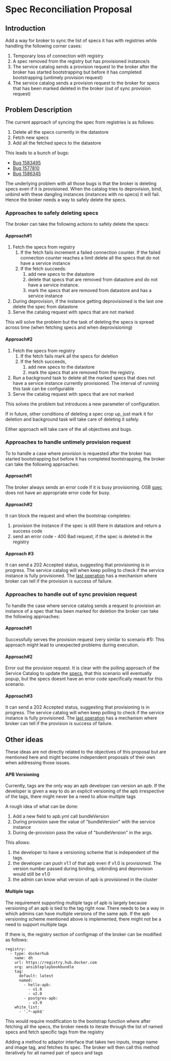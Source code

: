 # Spec Reconciliation Proposal

## Introduction
Add a way for broker to sync the list of specs it has with registries while handling the following corner cases:
 1. Temporary loss of connection with registry
 2. A spec removed from the registry but has provisioned instance/s
 3. The service catalog sends a provision request to the broker after the broker has started bootstrapping but before it has completed bootstrapping (untimely provision request)
 4. The service catalog sends a provision request to the broker for specs that has been marked deleted in the broker (out of sync provision request)

## Problem Description

The current approach of syncing the spec from registries is as follows:
 1. Delete all the specs currently in the datastore
 2. Fetch new specs
 3. Add all the fetched specs to the datastore
 
This leads to a bunch of bugs:
 - [Bug 1583495](https://bugzilla.redhat.com/show_bug.cgi?id=1583495)
 - [Bug 1577810](https://bugzilla.redhat.com/show_bug.cgi?id=1583495) 
 - [Bug 1586345](https://bugzilla.redhat.com/show_bug.cgi?id=1586345)

The underlying problem with all those bugs is that the broker is deleting specs even if it is provisioned. When the catalog tries to deprovision, bind, unbind with these dangling instances (instances with no specs) it will fail. Hence the broker needs a way to safely delete the specs.

### Approaches to safely deleting specs

The broker can take the following actions to safely delete the specs:
#### Approach#1
 1. Fetch the specs from registry
    1. If the fetch fails increment a failed connection counter. If the failed connection counter reaches a limit delete all the specs that do not have a service instance
    2. If the fetch succeeds:
        1. add new specs to the datastore
        2. delete that specs that are removed from datastore and do not have a service instance.
        3. mark the specs that are removed from datastore and has a service instance
 2. During deprovision, if the instance getting deprovisioned is the last one delete the spec from datastore
 3. Serve the catalog request with specs that are not marked
 
This will solve the problem but the task of deleting the specs is spread across time (when fetching specs and when deprovisioning)

#### Approach#2
 1. Fetch the specs from registry
    1. If the fetch fails mark all the specs for deletion
    2. If the fetch succeeds,
       1. add new specs to the datastore
       2. mark the specs that are removed from the registry.
 3. Run a background task to delete all the marked specs that does not have a service instance currently provisioned. The interval of running this task can be configurable
 4. Serve the catalog request with specs that are not marked
 
This solves the problem but introduces a new parameter of configuration. 

If in future, other conditions of deleting a spec crop up, just mark it for deletion and background task will take care of deleting it safely.


Either approach will take care of the all objectives and bugs. 

### Approaches to handle untimely provision request


To to handle a case where provision is requested after the broker has started bootstrapping but before it has completed bootstrapping, the broker can take the following approaches:

#### Approach#1
The broker always sends an error code if it is busy provisioning. OSB [spec](https://github.com/openservicebrokerapi/servicebroker/blob/master/spec.md#response-2) does not have an appropriate error code for busy.

#### Approach#2 
It can block the request and when the bootstrap completes:
 1. provision the instance if the spec is still there in datastore and return a success code
 2. send an error code - 400 Bad request, if the spec is deleted in the registry

#### Approach #3
It can send a 202 Accepted status, suggesting that provisioning is in progress. The service catalog will when keep polling to check if the service instance is fully provisioned. The [last operation](https://github.com/openservicebrokerapi/servicebroker/blob/master/spec.md#response-1) has a mechanism where broker can tell if the provision is success of failure.

### Approaches to handle out of sync provision request

To handle the case where service catalog sends a request to provision an instance of a spec that has been marked for deletion the broker can take the following approaches:

#### Approach#1
Successfully serves the provision request (very similar to scenario #1): This approach might lead to unexpected problems during execution.

#### Approach#2
Error out the provision request. It is clear with the polling approach of the Service Catalog to update the [specs](https://github.com/openservicebrokerapi/servicebroker/blob/master/spec.md#response-2), that this scenario will eventually popup, but the specs doesnt have an error code specifically meant for this scenario.

#### Approach#3
It can send a 202 Accepted status, suggesting that provisioning is in progress. The service catalog will when keep polling to check if the service instance is fully provisioned. The [last operation](https://github.com/openservicebrokerapi/servicebroker/blob/master/spec.md#response-1) has a mechanism where broker can tell if the provision is success of failure.


## Other ideas

These ideas are not directly related to the objectives of this proposal but are mentioned here and might become independent proposals of their own when addressing those issues.

#### APB Versioning

Currently, tags are the only way an apb developer can version an apb. If the developer is given a way to do an explicit versioning of the apb irrespective of the tags, there might never be a need to allow multiple tags

A rough idea of what can be done:

 1. Add a new field to apb.yml call bundleVersion
 2. During provision save the value of "bundleVersion" with the service instance
 3. During de-provision pass the value of "bundleVersion" in the args.
 
This allows:
 1. the developer to have a versioning scheme that is independent of the tags.
 2. the developer can push v1.1 of that apb even if v1.0 is provisioned. The version number passed during binding, unbinding and deprovision would still be v1.0
 3. the admin can know what version of apb is provisioned in the cluster
 

#### Multiple tags

The requirement supporting multiple tags of apb is largely because versioning of an apb is tied to the tag right now. There needs to be a way in which admins can have multiple versions of the same apb. If the apb versioning scheme mentioned above is implemented, there might not be a need to support multiple tags

If there is, the registry section of configmap of the broker can be modified as follows:

    registry:
      - type: dockerhub
        name: dh
        url: https://registry.hub.docker.com
        org: ansibleplaybookbundle
        tag:
          default: latest
          named: 
            - hello-apb: 
              - v1.0
              - v2.0
            - postgres-apb: 
              - v3.9
        white_list:
          - '.*-apb$'


This would require modification to the bootstrap function where after fetching all the specs, the broker needs to iterate through the list of named specs and fetch specific tags from the registry

Adding a method to adaptor interface that takes two inputs, image name and image tag, and fetches its spec. The broker will then call this method iteratively for all named pair of specs and tags
